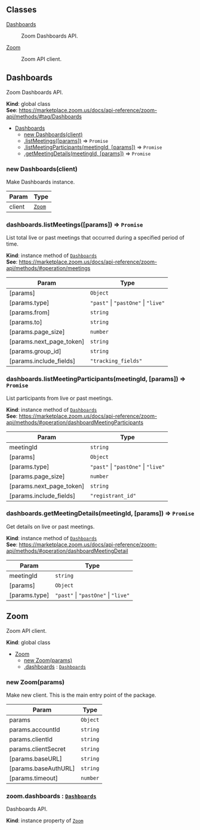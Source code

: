 ## Classes

<dl>
<dt><a href="#Dashboards">Dashboards</a></dt>
<dd><p>Zoom Dashboards API.</p>
</dd>
<dt><a href="#Zoom">Zoom</a></dt>
<dd><p>Zoom API client.</p>
</dd>
</dl>

<a name="Dashboards"></a>

## Dashboards
Zoom Dashboards API.

**Kind**: global class  
**See**: https://marketplace.zoom.us/docs/api-reference/zoom-api/methods/#tag/Dashboards  

* [Dashboards](#Dashboards)
    * [new Dashboards(client)](#new_Dashboards_new)
    * [.listMeetings([params])](#Dashboards+listMeetings) ⇒ <code>Promise</code>
    * [.listMeetingParticipants(meetingId, [params])](#Dashboards+listMeetingParticipants) ⇒ <code>Promise</code>
    * [.getMeetingDetails(meetingId, [params])](#Dashboards+getMeetingDetails) ⇒ <code>Promise</code>

<a name="new_Dashboards_new"></a>

### new Dashboards(client)
Make Dashboards instance.


| Param | Type |
| --- | --- |
| client | [<code>Zoom</code>](#Zoom) | 

<a name="Dashboards+listMeetings"></a>

### dashboards.listMeetings([params]) ⇒ <code>Promise</code>
List total live or past meetings that occurred during a specified
period of time.

**Kind**: instance method of [<code>Dashboards</code>](#Dashboards)  
**See**: https://marketplace.zoom.us/docs/api-reference/zoom-api/methods/#operation/meetings  

| Param | Type |
| --- | --- |
| [params] | <code>Object</code> | 
| [params.type] | <code>&quot;past&quot;</code> \| <code>&quot;pastOne&quot;</code> \| <code>&quot;live&quot;</code> | 
| [params.from] | <code>string</code> | 
| [params.to] | <code>string</code> | 
| [params.page_size] | <code>number</code> | 
| [params.next_page_token] | <code>string</code> | 
| [params.group_id] | <code>string</code> | 
| [params.include_fields] | <code>&quot;tracking\_fields&quot;</code> | 

<a name="Dashboards+listMeetingParticipants"></a>

### dashboards.listMeetingParticipants(meetingId, [params]) ⇒ <code>Promise</code>
List participants from live or past meetings.

**Kind**: instance method of [<code>Dashboards</code>](#Dashboards)  
**See**: https://marketplace.zoom.us/docs/api-reference/zoom-api/methods/#operation/dashboardMeetingParticipants  

| Param | Type |
| --- | --- |
| meetingId | <code>string</code> | 
| [params] | <code>Object</code> | 
| [params.type] | <code>&quot;past&quot;</code> \| <code>&quot;pastOne&quot;</code> \| <code>&quot;live&quot;</code> | 
| [params.page_size] | <code>number</code> | 
| [params.next_page_token] | <code>string</code> | 
| [params.include_fields] | <code>&quot;registrant\_id&quot;</code> | 

<a name="Dashboards+getMeetingDetails"></a>

### dashboards.getMeetingDetails(meetingId, [params]) ⇒ <code>Promise</code>
Get details on live or past meetings.

**Kind**: instance method of [<code>Dashboards</code>](#Dashboards)  
**See**: https://marketplace.zoom.us/docs/api-reference/zoom-api/methods/#operation/dashboardMeetingDetail  

| Param | Type |
| --- | --- |
| meetingId | <code>string</code> | 
| [params] | <code>Object</code> | 
| [params.type] | <code>&quot;past&quot;</code> \| <code>&quot;pastOne&quot;</code> \| <code>&quot;live&quot;</code> | 

<a name="Zoom"></a>

## Zoom
Zoom API client.

**Kind**: global class  

* [Zoom](#Zoom)
    * [new Zoom(params)](#new_Zoom_new)
    * [.dashboards](#Zoom+dashboards) : [<code>Dashboards</code>](#Dashboards)

<a name="new_Zoom_new"></a>

### new Zoom(params)
Make new client. This is the main entry point of the package.


| Param | Type |
| --- | --- |
| params | <code>Object</code> | 
| params.accountId | <code>string</code> | 
| params.clientId | <code>string</code> | 
| params.clientSecret | <code>string</code> | 
| [params.baseURL] | <code>string</code> | 
| [params.baseAuthURL] | <code>string</code> | 
| [params.timeout] | <code>number</code> | 

<a name="Zoom+dashboards"></a>

### zoom.dashboards : [<code>Dashboards</code>](#Dashboards)
Dashboards API.

**Kind**: instance property of [<code>Zoom</code>](#Zoom)  
